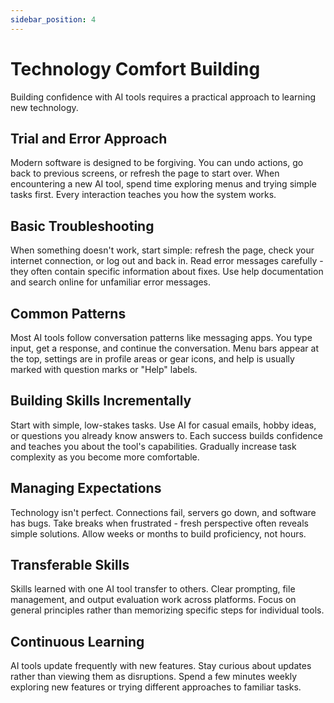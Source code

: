 ```yaml
---
sidebar_position: 4
---
```


# Technology Comfort Building

Building confidence with AI tools requires a practical approach to learning new technology.

## Trial and Error Approach

Modern software is designed to be forgiving. You can undo actions, go back to previous screens, or refresh the page to start over. When encountering a new AI tool, spend time exploring menus and trying simple tasks first. Every interaction teaches you how the system works.

## Basic Troubleshooting

When something doesn't work, start simple: refresh the page, check your internet connection, or log out and back in. Read error messages carefully - they often contain specific information about fixes. Use help documentation and search online for unfamiliar error messages.

## Common Patterns

Most AI tools follow conversation patterns like messaging apps. You type input, get a response, and continue the conversation. Menu bars appear at the top, settings are in profile areas or gear icons, and help is usually marked with question marks or "Help" labels.

## Building Skills Incrementally

Start with simple, low-stakes tasks. Use AI for casual emails, hobby ideas, or questions you already know answers to. Each success builds confidence and teaches you about the tool's capabilities. Gradually increase task complexity as you become more comfortable.

## Managing Expectations

Technology isn't perfect. Connections fail, servers go down, and software has bugs. Take breaks when frustrated - fresh perspective often reveals simple solutions. Allow weeks or months to build proficiency, not hours.

## Transferable Skills

Skills learned with one AI tool transfer to others. Clear prompting, file management, and output evaluation work across platforms. Focus on general principles rather than memorizing specific steps for individual tools.

## Continuous Learning

AI tools update frequently with new features. Stay curious about updates rather than viewing them as disruptions. Spend a few minutes weekly exploring new features or trying different approaches to familiar tasks.